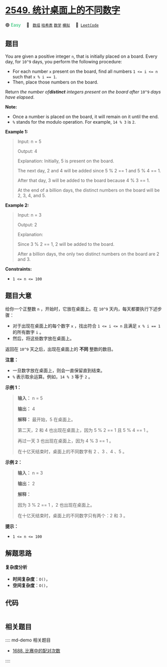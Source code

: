 # [2549. 统计桌面上的不同数字](https://leetcode.com/problems/count-distinct-numbers-on-board)

🟢 <font color=#15bd66>Easy</font>&emsp; 🔖&ensp; [`数组`](/leetcode/outline/tag/array.md) [`哈希表`](/leetcode/outline/tag/hash-table.md) [`数学`](/leetcode/outline/tag/math.md) [`模拟`](/leetcode/outline/tag/simulation.md)&emsp; 🔗&ensp;[`LeetCode`](https://leetcode.com/problems/count-distinct-numbers-on-board)


## 题目

You are given a positive integer `n`, that is initially placed on a board.
Every day, for `10^9` days, you perform the following procedure:

  * For each number `x` present on the board, find all numbers `1 <= i <= n` such that `x % i == 1`.
  * Then, place those numbers on the board.

Return _the number of**distinct** integers present on the board after_ `10^9`
_days have elapsed_.

**Note:**

  * Once a number is placed on the board, it will remain on it until the end.
  * `%` stands for the modulo operation. For example, `14 % 3` is `2`.



**Example 1:**

> Input: n = 5
> 
> Output: 4
> 
> Explanation: Initially, 5 is present on the board. 
> 
> The next day, 2 and 4 will be added since 5 % 2 == 1 and 5 % 4 == 1. 
> 
> After that day, 3 will be added to the board because 4 % 3 == 1. 
> 
> At the end of a billion days, the distinct numbers on the board will be 2, 3, 4, and 5. 

**Example 2:**

> Input: n = 3
> 
> Output: 2
> 
> Explanation: 
> 
> Since 3 % 2 == 1, 2 will be added to the board. 
> 
> After a billion days, the only two distinct numbers on the board are 2 and 3. 

**Constraints:**

  * `1 <= n <= 100`


## 题目大意

给你一个正整数 `n` ，开始时，它放在桌面上。在 `10^9` 天内，每天都要执行下述步骤：

  * 对于出现在桌面上的每个数字 `x` ，找出符合 `1 <= i <= n` 且满足 `x % i == 1` 的所有数字 `i` 。
  * 然后，将这些数字放在桌面上。

返回在 `10^9` 天之后，出现在桌面上的 **不同** 整数的数目。

**注意：**

  * 一旦数字放在桌面上，则会一直保留直到结束。
  * `%` 表示取余运算。例如，`14 % 3` 等于 `2` 。



**示例 1：**

> 
> 
> 
> 
> 
> **输入：** n = 5
> 
> **输出：** 4
> 
> **解释：** 最开始，5 在桌面上。 
> 
> 第二天，2 和 4 也出现在桌面上，因为 5 % 2 == 1 且 5 % 4 == 1 。 
> 
> 再过一天 3 也出现在桌面上，因为 4 % 3 == 1 。 
> 
> 在十亿天结束时，桌面上的不同数字有 2 、3 、4 、5 。
> 
> 

**示例 2：**

> 
> 
> 
> 
> 
> **输入：** n = 3 
> 
> **输出：** 2
> 
> **解释：** 
> 
> 因为 3 % 2 == 1 ，2 也出现在桌面上。 
> 
> 在十亿天结束时，桌面上的不同数字只有两个：2 和 3 。 
> 
> 



**提示：**

  * `1 <= n <= 100`


## 解题思路

#### 复杂度分析

- **时间复杂度**：`O()`，
- **空间复杂度**：`O()`，

## 代码

```javascript

```

## 相关题目

:::: md-demo 相关题目
- [1688. 比赛中的配对次数](https://leetcode.com/problems/count-of-matches-in-tournament)

::::
